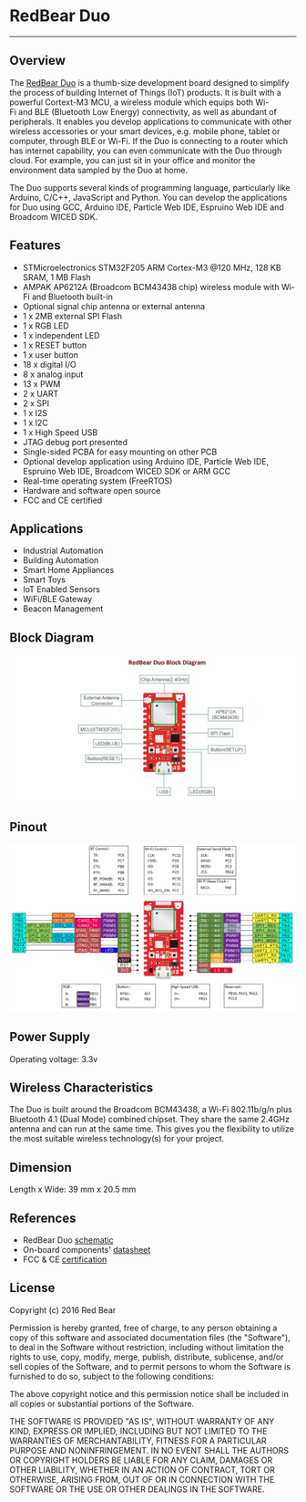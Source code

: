 
# RedBear Duo
---


## Overview

The [RedBear Duo](http://www.redbear.cc/duo) is a thumb-size development board designed to simplify the process of building Internet of Things (IoT) products. It is built with a powerful Cortext-M3 MCU, a wireless module which equips both Wi-Fi and BLE (Bluetooth Low Energy) connectivity, as well as abundant of peripherals. It enables you develop applications to communicate with other wireless accessories or your smart devices, e.g. mobile phone, tablet or computer, through BLE or Wi-Fi. If the Duo is connecting to a router which has internet capability, you can even communicate with the Duo through cloud. For example, you can just sit in your office and monitor the environment data sampled by the Duo at home.

The Duo supports several kinds of programming language, particularly like Arduino, C/C++, JavaScript and Python. You can develop the applications for Duo using GCC, Arduino IDE, Particle Web IDE, Espruino Web IDE and Broadcom WICED SDK.


## Features

* STMicroelectronics STM32F205 ARM Cortex-M3 @120 MHz, 128 KB SRAM, 1 MB Flash
* AMPAK AP6212A (Broadcom BCM43438 chip) wireless module with Wi-Fi and Bluetooth built-in
* Optional signal chip antenna or external antenna
* 1 x 2MB external SPI Flash
* 1 x RGB LED
* 1 x independent LED
* 1 x RESET button 
* 1 x user button
* 18 x digital I/O
* 8 x analog input
* 13 x PWM
* 2 x UART
* 2 x SPI
* 1 x I2S
* 1 x I2C 
* 1 x High Speed USB
* JTAG debug port presented
* Single-sided PCBA for easy mounting on other PCB
* Optional develop application using Arduino IDE, Particle Web IDE, Espruino Web IDE, Broadcom WICED SDK or ARM GCC
* Real-time operating system (FreeRTOS)
* Hardware and software open source
* FCC and CE certified


## Applications

* Industrial Automation
* Building Automation
* Smart Home Appliances
* Smart Toys
* IoT Enabled Sensors
* WiFi/BLE Gateway
* Beacon Management


## Block Diagram

![image](images/Duo_BlockDiagram.png)


## Pinout

![image](images/RBDuo_Pinout.png)


## Power Supply

Operating voltage: 3.3v


## Wireless Characteristics

The Duo is built around the Broadcom BCM43438, a Wi-Fi 802.11b/g/n plus Bluetooth 4.1 (Dual Mode) combined chipset. They share the same 2.4GHz antenna and can run at the same time. This gives you the flexibility to utilize the most suitable wireless technology(s) for your project.


## Dimension

Length x Wide: 39 mm x 20.5 mm


## References

* RedBear Duo [schematic](https://github.com/redbear/Duo/tree/master/hardware/schematic)
* On-board components' [datasheet](https://github.com/redbear/Duo/tree/master/hardware/datasheets)
* FCC & CE [certification](https://github.com/redbear/Duo/tree/master/certs)


## License

Copyright (c) 2016 Red Bear

Permission is hereby granted, free of charge, to any person obtaining a copy of this software and associated documentation files (the "Software"), to deal in the Software without restriction, including without limitation the rights to use, copy, modify, merge, publish, distribute, sublicense, and/or sell copies of the Software, and to permit persons to whom the Software is furnished to do so, subject to the following conditions:

The above copyright notice and this permission notice shall be included in all copies or substantial portions of the Software.

THE SOFTWARE IS PROVIDED "AS IS", WITHOUT WARRANTY OF ANY KIND, EXPRESS OR IMPLIED, INCLUDING BUT NOT LIMITED TO THE WARRANTIES OF MERCHANTABILITY, FITNESS FOR A PARTICULAR PURPOSE AND NONINFRINGEMENT. IN NO EVENT SHALL THE AUTHORS OR COPYRIGHT HOLDERS BE LIABLE FOR ANY CLAIM, DAMAGES OR OTHER LIABILITY, WHETHER IN AN ACTION OF CONTRACT, TORT OR OTHERWISE, ARISING FROM, OUT OF OR IN CONNECTION WITH THE SOFTWARE OR THE USE OR OTHER DEALINGS IN THE SOFTWARE.
